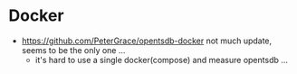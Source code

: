 # Docker

- https://github.com/PeterGrace/opentsdb-docker not much update, seems to be the only one ...
  - it's hard to use a single docker(compose) and measure opentsdb ...